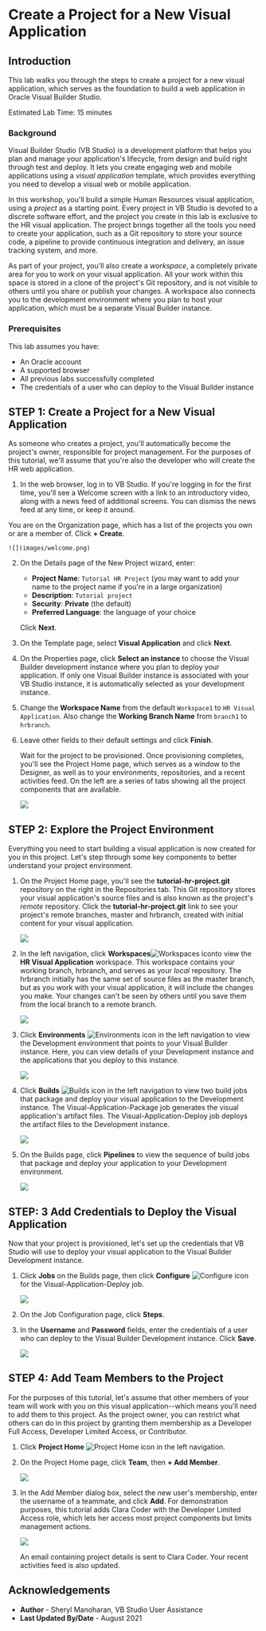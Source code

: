 # Create a Project for a New Visual Application

## Introduction

This lab walks you through the steps to create a project for a new visual application, which serves as the foundation to build a web application in Oracle Visual Builder Studio.

Estimated Lab Time: 15 minutes

### Background

Visual Builder Studio (VB Studio) is a development platform that helps you plan and manage your application's lifecycle, from design and build right through test and deploy. It lets you create engaging web and mobile applications using a _visual application_ template, which provides everything you need to develop a visual web or mobile application.

In this workshop, you'll build a simple Human Resources visual application, using a _project_ as a starting point. Every project in VB Studio is devoted to a discrete software effort, and the project you create in this lab is exclusive to the HR visual application. The project brings together all the tools you need to create your application, such as a Git repository to store your source code, a pipeline to provide continuous integration and delivery, an issue tracking system, and more.

As part of your project, you'll also create a _workspace_, a completely private area for you to work on your visual application. All your work within this space is stored in a clone of the project's Git repository, and is not visible to others until you share or publish your changes. A workspace also connects you to the development environment where you plan to host your application, which must be a separate Visual Builder instance.


### Prerequisites


This lab assumes you have:
* An Oracle account
* A supported browser
* All previous labs successfully completed
* The credentials of a user who can deploy to the Visual Builder instance

## **STEP 1:** Create a Project for a New Visual Application

As someone who creates a project, you'll automatically become the project's owner, responsible for project management. For the purposes of this tutorial, we'll assume that you're also the developer who will create the HR web application.

1.  In the web browser, log in to VB Studio. If you're logging in for the first time, you'll see a Welcome screen with a link to an introductory video, along with a news feed of additional screens. You can dismiss the news feed at any time, or keep it around.  

  You are on the Organization page, which has a list of the projects you own or are a member of. Click **\+ Create**.

    ![](images/welcome.png)

2.  On the Details page of the New Project wizard, enter:

    -   **Project Name**: `Tutorial HR Project` (you may want to add your name to the project name if you're in a large organization)
    -   **Description**: `Tutorial project`
    -   **Security**: **Private** (the default)
    -   **Preferred Language**: the language of your choice

    Click **Next**.

3.  On the Template page, select **Visual Application** and click **Next**.

4.  On the Properties page, click **Select an instance** to choose the Visual Builder development instance where you plan to deploy your application. If only one Visual Builder instance is associated with your VB Studio instance, it is automatically selected as your development instance.

5.  Change the **Workspace Name** from the default `Workspace1` to `HR Visual Application`. Also change the **Working Branch Name** from `branch1` to `hrbranch`.

6.  Leave other fields to their default settings and click **Finish**.

    Wait for the project to be provisioned. Once provisioning completes, you'll see the Project Home page, which serves as a window to the Designer, as well as to your environments, repositories, and a recent activities feed. On the left are a series of tabs showing all the project components that are available.

    ![](images/project_home.png)

## **STEP 2:** Explore the Project Environment

Everything you need to start building a visual application is now created for you in this project. Let's step through some key components to better understand your project environment.

1.  On the Project Home page, you'll see the **tutorial-hr-project.git** repository on the right in the Repositories tab. This Git repository stores your visual application's source files and is also known as the project's _remote_ repository. Click the **tutorial-hr-project.git** link to see your project's remote branches, master and hrbranch, created with initial content for your visual application.  

    ![](images/repo.png)

2.  In the left navigation, click **Workspaces**![Workspaces icon](images/vbs_workspaces_icon.png)to view the **HR Visual Application** workspace. This workspace contains your working branch, hrbranch, and serves as your _local_ repository. The hrbranch initially has the same set of source files as the master branch, but as you work with your visual application, it will include the changes you make. Your changes can't be seen by others until you save them from the local branch to a remote branch.

    ![](images/workspace.png)

3.  Click **Environments** ![Environments icon](images/vbs_environments_icon.png) in the left navigation to view the Development environment that points to your Visual Builder instance. Here, you can view details of your Development instance and the applications that you deploy to this instance.  

    ![](images/env.png)

4.  Click **Builds** ![Builds icon](images/vbs_builds_icon.png) in the left navigation to view two build jobs that package and deploy your visual application to the Development instance. The Visual-Application-Package job generates the visual application's artifact files. The Visual-Application-Deploy job deploys the artifact files to the Development instance.

    ![](images/build_jobs.png)

5.  On the Builds page, click **Pipelines** to view the sequence of build jobs that package and deploy your application to your Development environment.

    ![](images/build_pipeline.png)

## **STEP: 3** Add Credentials to Deploy the Visual Application

Now that your project is provisioned, let's set up the credentials that VB Studio will use to deploy your visual application to the Visual Builder Development instance.

1.  Click **Jobs** on the Builds page, then click **Configure** ![Configure icon](images/vbs_builds_configure_icon.png) for the Visual-Application-Deploy job.

    ![](images/build_auth.png)

2.  On the Job Configuration page, click **Steps**.

3.  In the **Username** and **Password** fields, enter the credentials of a user who can deploy to the Visual Builder Development instance. Click **Save**.

    ![](images/build_auth_credentials.png)


## **STEP 4:** Add Team Members to the Project

For the purposes of this tutorial, let's assume that other members of your team will work with you on this visual application--which means you'll need to add them to this project. As the project owner, you can restrict what others can do in this project by granting them membership as a Developer Full Access, Developer Limited Access, or Contributor.

1.  Click **Project Home** ![Project Home icon](images/vbs_project_home_icon.png) in the left navigation.

2.  On the Project Home page, click **Team**, then **\+ Add Member**.

    ![](images/team.png)

3.  In the Add Member dialog box, select the new user's membership, enter the username of a teammate, and click **Add**. For demonstration purposes, this tutorial adds Clara Coder with the Developer Limited Access role, which lets her access most project components but limits management actions.

    ![](images/team_add_member.png)

    An email containing project details is sent to Clara Coder. Your recent activities feed is also updated.

## Acknowledgements
* **Author** - Sheryl Manoharan, VB Studio User Assistance
* **Last Updated By/Date** - August 2021
